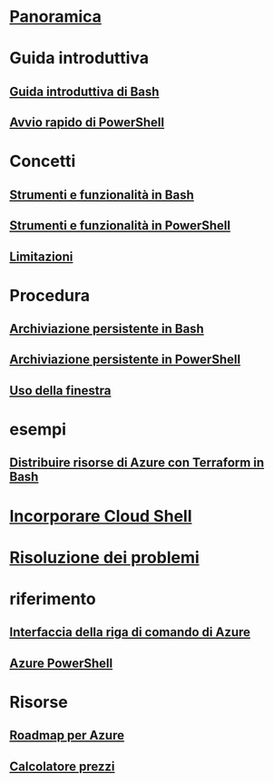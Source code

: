 # [Panoramica](overview.md)

# Guida introduttiva
## [Guida introduttiva di Bash](quickstart.md)
## [Avvio rapido di PowerShell](quickstart-powershell.md)

# Concetti
## [Strumenti e funzionalità in Bash](features.md)
## [Strumenti e funzionalità in PowerShell](features-powershell.md)
## [Limitazioni](limitations.md)

# Procedura
## [Archiviazione persistente in Bash](persisting-shell-storage.md)
## [Archiviazione persistente in PowerShell](persisting-shell-storage-powershell.md)
## [Uso della finestra](using-the-shell-window.md)

# esempi
## [Distribuire risorse di Azure con Terraform in Bash](example-terraform-bash.md)

# [Incorporare Cloud Shell](embed-cloud-shell.md)

# [Risoluzione dei problemi](troubleshooting.md)

# riferimento
## [Interfaccia della riga di comando di Azure](/cli/azure)
## [Azure PowerShell](/powershell/azure)

# Risorse
## [Roadmap per Azure](https://azure.microsoft.com/roadmap/?category=monitoring-management)
## [Calcolatore prezzi](https://azure.microsoft.com/pricing/calculator/)
